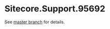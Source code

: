 # Sitecore.Support.95692

See [master branch](https://github.com/sitecoresupport/Sitecore.Support.95692) for details.